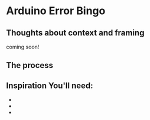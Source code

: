 
# **Arduino Error Bingo**
## **Thoughts about context and framing**
coming soon!

## **The process**
Inspiration
You'll need:
-
-
-
-
